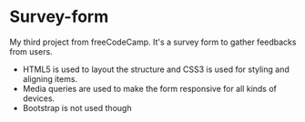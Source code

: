 # Survey-form
My third project from freeCodeCamp. It's a survey form to gather feedbacks from users.

- HTML5 is used to layout the structure and CSS3 is used for styling and aligning items.
- Media queries are used to make the form responsive for all kinds of devices.
- Bootstrap is not used though
